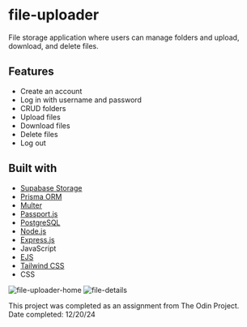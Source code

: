# file-uploader

File storage application where users can manage folders and upload, download, and delete files.

## Features

- Create an account
- Log in with username and password
- CRUD folders
- Upload files
- Download files
- Delete files
- Log out

## Built with

- [Supabase Storage](https://supabase.com/docs)
- [Prisma ORM](https://www.prisma.io/docs/orm)
- [Multer](https://github.com/expressjs/multer)
- [Passport.js](https://www.passportjs.org/)
- [PostgreSQL](https://www.postgresql.org/)
- [Node.js](https://nodejs.org/en)
- [Express.js](https://expressjs.com/)
- JavaScript
- [EJS](https://ejs.co/)
- [Tailwind CSS](https://tailwindcss.com/)
- CSS

![file-uploader-home](https://github.com/user-attachments/assets/41beaca2-59fb-4061-909f-3dcc61045307)
![file-details](https://github.com/user-attachments/assets/e1a74ae4-8a2c-46fe-9b58-51f2a03f6cf6)

This project was completed as an assignment from The Odin Project.  
Date completed: 12/20/24

